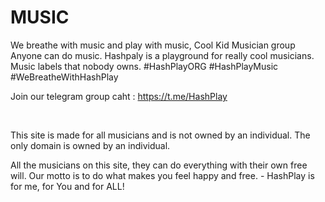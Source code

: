 # MUSIC
We breathe with music and play with music, Cool Kid Musician group
<br>
Anyone can do music. Hashpaly is a playground for really cool musicians.
<br>
Music labels that nobody owns. #HashPlayORG #HashPlayMusic #WeBreatheWithHashPlay
<br>

Join our telegram group caht : https://t.me/HashPlay

<br>

This site is made for all musicians and is not owned by an individual. The only domain is owned by an individual.

All the musicians on this site, they can do everything with their own free will. Our motto is to do what makes you feel happy and free. - HashPlay is for me, for You and for ALL!
